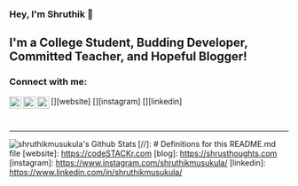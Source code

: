 ### Hey, I'm Shruthik 👋


## I'm a College Student, Budding Developer, Committed Teacher, and Hopeful Blogger!

### Connect with me:

[<img align="left" alt="shruthikmusukula | Blog" width="22px" src="https://cdn.jsdelivr.net/npm/simple-icons@3.4.0/icons/bloglovin.svg" />][website]
[<img align="left" alt="shruthikmusukula | Instagram" width="22px" src="https://cdn.jsdelivr.net/npm/simple-icons@v3/icons/instagram.svg" />][instagram]
[<img align="left" alt="shruthikmusukula | LinkedIn" width="22px" src="https://cdn.jsdelivr.net/npm/simple-icons@v3/icons/linkedin.svg" />][linkedin]

<br />

---

<img align="left" alt="shruthikmusukula's Github Stats" src="https://github-readme-stats.vercel.app/api?username=shruthikmusukula&show_icons=true&hide_border=true" />

[//]: # Definitions for this README.md file
[website]: https://codeSTACKr.com
[blog]: https://shrusthoughts.com
[instagram]: https://www.instagram.com/shruthikmusukula/
[linkedin]: https://www.linkedin.com/in/shruthikmusukula/

